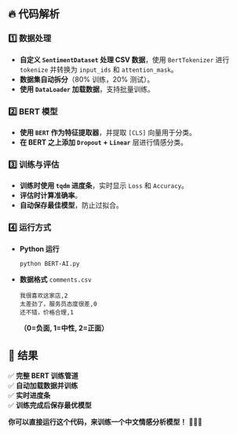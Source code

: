 ## **🔥 代码解析**

### **1️⃣ 数据处理**

* **自定义 `SentimentDataset` 处理 CSV 数据**，使用 `BertTokenizer` 进行 `tokenize` 并转换为 `input_ids` 和 `attention_mask`。
* **数据集自动拆分**（80% 训练，20% 测试）。
* **使用 `DataLoader` 加载数据**，支持批量训练。

### **2️⃣ BERT 模型**

* **使用 `BERT` 作为特征提取器**，并提取 `[CLS]` 向量用于分类。
* **在 BERT 之上添加 `Dropout` + `Linear`** 层进行情感分类。

### **3️⃣ 训练与评估**

* **训练时使用 `tqdm` 进度条**，实时显示 `Loss` 和 `Accuracy`。
* **评估时计算准确率**。
* **自动保存最佳模型**，防止过拟合。

### **4️⃣ 运行方式**

* **Python 运行**
  ```bash
  python BERT-AI.py
  ```
* **数据格式** `comments.csv`
  ```csv
  我很喜欢这家店,2
  太差劲了，服务员态度很差,0
  还不错，价格合理,1
  ```
  **（0=负面, 1=中性, 2=正面）**
  
## **🚀 结果**

✅ **完整 BERT 训练管道**\
✅ **自动加载数据并训练**\
✅ **实时进度条**\
✅ **训练完成后保存最优模型**

**你可以直接运行这个代码，来训练一个中文情感分析模型！** 🚀🚀🚀

